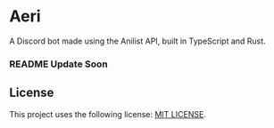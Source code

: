 # Aeri
A Discord bot made using the Anilist API, built in TypeScript and Rust.

### README Update Soon

## License
This project uses the following license: [MIT LICENSE](https://github.com/devtomos/aeri-api/blob/main/LICENSE.md).